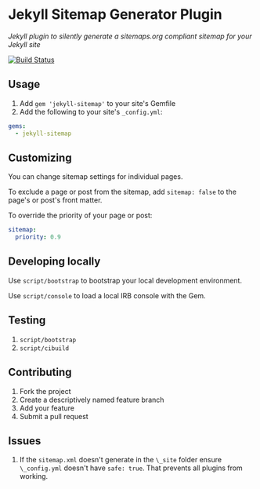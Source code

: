 # Jekyll Sitemap Generator Plugin

*Jekyll plugin to silently generate a sitemaps.org compliant sitemap for your Jekyll site*

[![Build Status](https://travis-ci.org/jekyll/jekyll-sitemap.svg?branch=master)](https://travis-ci.org/jekyll/jekyll-sitemap)

## Usage

1. Add `gem 'jekyll-sitemap'` to your site's Gemfile
2. Add the following to your site's `_config.yml`:

```yml
gems:
  - jekyll-sitemap
```

## Customizing

You can change sitemap settings for individual pages.

To exclude a page or post from the sitemap, add `sitemap: false` to the page's or post's front matter.

To override the priority of your page or post:

```yml
sitemap:
  priority: 0.9
```

## Developing locally

Use `script/bootstrap` to bootstrap your local development environment.

Use `script/console` to load a local IRB console with the Gem.

## Testing

1. `script/bootstrap`
2. `script/cibuild`

## Contributing

1. Fork the project
2. Create a descriptively named feature branch
3. Add your feature
4. Submit a pull request

## Issues
1. If the `sitemap.xml` doesn't generate in the `\_site` folder ensure `\_config.yml` doesn't have `safe: true`. That prevents all plugins from working.

